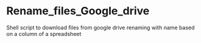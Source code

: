 # Rename_files_Google_drive
Shell script to download files from google drive renaming with name based on a column of a spreadsheet
